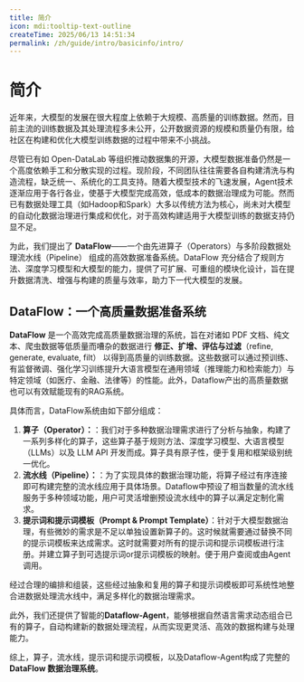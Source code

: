 ```yaml
---
title: 简介
icon: mdi:tooltip-text-outline
createTime: 2025/06/13 14:51:34
permalink: /zh/guide/intro/basicinfo/intro/
---
```

# 简介
近年来，大模型的发展在很大程度上依赖于大规模、高质量的训练数据。然而，目前主流的训练数据及其处理流程多未公开，公开数据资源的规模和质量仍有限，给社区在构建和优化大模型训练数据的过程中带来不小挑战。

尽管已有如 Open-DataLab 等组织推动数据集的开源，大模型数据准备仍然是一个高度依赖手工和分散实现的过程。现阶段，不同团队往往需要各自构建清洗与构造流程，缺乏统一、系统化的工具支持。随着大模型技术的飞速发展，Agent技术逐渐应用于各行各业，使基于大模型完成高效，低成本的数据治理成为可能。然而已有数据处理工具（如Hadoop和Spark）大多以传统方法为核心，尚未对大模型的自动化数据治理进行集成和优化，对于高效构建适用于大模型训练的数据支持仍显不足。

为此，我们提出了 **DataFlow**——一个由先进算子（Operators）与多阶段数据处理流水线（Pipeline） 组成的高效数据准备系统。DataFlow 充分结合了规则方法、深度学习模型和大模型的能力，提供了可扩展、可重组的模块化设计，旨在提升数据清洗、增强与构建的质量与效率，助力下一代大模型的发展。

## DataFlow：一个高质量数据准备系统

**DataFlow** 是一个高效完成高质量数据治理的系统，旨在对诸如 PDF 文档、纯文本、爬虫数据等低质量而嘈杂的数据进行 **修正、扩增、评估与过滤**（refine, generate, evaluate, filt） 以得到高质量的训练数据。这些数据可以通过预训练、有监督微调、强化学习训练提升大语言模型在通用领域（推理能力和检索能力）与特定领域（如医疗、金融、法律等）的性能。此外，Dataflow产出的高质量数据也可以有效赋能现有的RAG系统。

具体而言，DataFlow系统由如下部分组成：
1. **算子（Operator）：**：我们对于多种数据治理需求进行了分析与抽象，构建了一系列多样化的算子，这些算子基于规则方法、深度学习模型、大语言模型（LLMs）以及 LLM API 开发而成。算子具有原子性，便于复用和框架级别统一优化。
2. **流水线（Pipeline）：**：为了实现具体的数据治理功能，将算子经过有序连接即可构建完整的流水线应用于具体场景。Dataflow中预设了相当数量的流水线服务于多种领域功能，用户可灵活增删预设流水线中的算子以满足定制化需求。
3. **提示词和提示词模板（Prompt & Prompt Template）**：针对于大模型数据治理，有些微妙的需求是不足以单独设置新算子的。这时候就需要通过替换不同的提示词模板来达成需求。这时就需要对所有的提示词和提示词模板进行注册。并建立算子到可选提示词or提示词模板的映射。便于用户查阅或由Agent调用。

经过合理的编排和组装，这些经过抽象和复用的算子和提示词模板即可系统性地整合进数据处理流水线中，满足多样化的数据治理需求。

此外，我们还提供了智能的**Dataflow-Agent**，能够根据自然语言需求动态组合已有的算子，自动构建新的数据处理流程，从而实现更灵活、高效的数据构建与处理能力。

综上，算子，流水线，提示词和提示词模板，以及Dataflow-Agent构成了完整的 **DataFlow 数据治理系统**。



